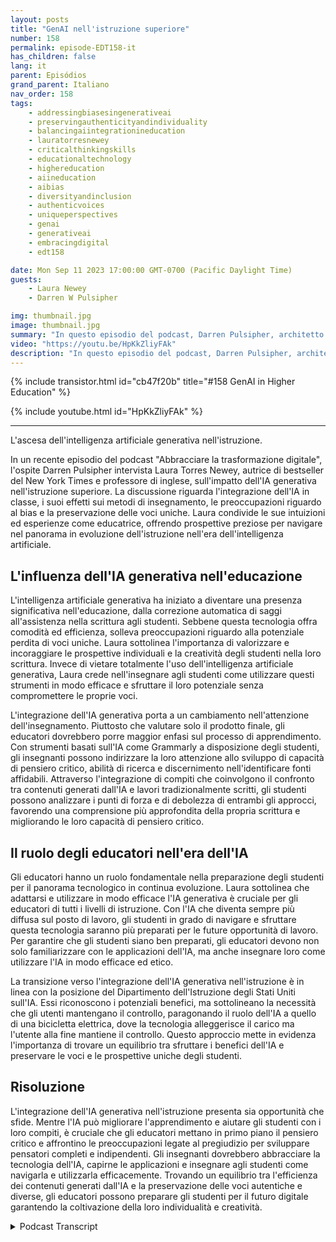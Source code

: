 ```yaml
---
layout: posts
title: "GenAI nell'istruzione superiore"
number: 158
permalink: episode-EDT158-it
has_children: false
lang: it
parent: Episódios
grand_parent: Italiano
nav_order: 158
tags:
    - addressingbiasesingenerativeai
    - preservingauthenticityandindividuality
    - balancingaiintegrationineducation
    - lauratorresnewey
    - criticalthinkingskills
    - educationaltechnology
    - highereducation
    - aiineducation
    - aibias
    - diversityandinclusion
    - authenticvoices
    - uniqueperspectives
    - genai
    - generativeai
    - embracingdigital
    - edt158

date: Mon Sep 11 2023 17:00:00 GMT-0700 (Pacific Daylight Time)
guests:
    - Laura Newey
    - Darren W Pulsipher

img: thumbnail.jpg
image: thumbnail.jpg
summary: "In questo episodio del podcast, Darren Pulsipher, architetto delle soluzioni principale del settore pubblico presso Intel, intervista Laura Torres Newey, autrice di successo del New York Times e professore universitario, riguardo all'impatto dell'IA generativa nell'istruzione superiore. Questo episodio approfondisce le sfide e le opportunità presentate dall'integrazione dell'IA generativa in aula, mettendo in evidenza la necessità di abilità di pensiero critico, le preoccupazioni legate ai pregiudizi e garantire la conservazione di voci uniche."
video: "https://youtu.be/HpKkZliyFAk"
description: "In questo episodio del podcast, Darren Pulsipher, architetto delle soluzioni principale del settore pubblico presso Intel, intervista Laura Torres Newey, autrice di successo del New York Times e professore universitario, riguardo all'impatto dell'IA generativa nell'istruzione superiore. Questo episodio approfondisce le sfide e le opportunità presentate dall'integrazione dell'IA generativa in aula, mettendo in evidenza la necessità di abilità di pensiero critico, le preoccupazioni legate ai pregiudizi e garantire la conservazione di voci uniche."
---
```


<div>
{% include transistor.html id="cb47f20b" title="#158 GenAI in Higher Education" %}

{% include youtube.html id="HpKkZliyFAk" %}
</div>

---

L'ascesa dell'intelligenza artificiale generativa nell'istruzione.

In un recente episodio del podcast "Abbracciare la trasformazione digitale", l'ospite Darren Pulsipher intervista Laura Torres Newey, autrice di bestseller del New York Times e professore di inglese, sull'impatto dell'IA generativa nell'istruzione superiore. La discussione riguarda l'integrazione dell'IA in classe, i suoi effetti sui metodi di insegnamento, le preoccupazioni riguardo al bias e la preservazione delle voci uniche. Laura condivide le sue intuizioni ed esperienze come educatrice, offrendo prospettive preziose per navigare nel panorama in evoluzione dell'istruzione nell'era dell'intelligenza artificiale.

## L'influenza dell'IA generativa nell'educazione

L'intelligenza artificiale generativa ha iniziato a diventare una presenza significativa nell'educazione, dalla correzione automatica di saggi all'assistenza nella scrittura agli studenti. Sebbene questa tecnologia offra comodità ed efficienza, solleva preoccupazioni riguardo alla potenziale perdita di voci uniche. Laura sottolinea l'importanza di valorizzare e incoraggiare le prospettive individuali e la creatività degli studenti nella loro scrittura. Invece di vietare totalmente l'uso dell'intelligenza artificiale generativa, Laura crede nell'insegnare agli studenti come utilizzare questi strumenti in modo efficace e sfruttare il loro potenziale senza compromettere le proprie voci.

L'integrazione dell'IA generativa porta a un cambiamento nell'attenzione dell'insegnamento. Piuttosto che valutare solo il prodotto finale, gli educatori dovrebbero porre maggior enfasi sul processo di apprendimento. Con strumenti basati sull'IA come Grammarly a disposizione degli studenti, gli insegnanti possono indirizzare la loro attenzione allo sviluppo di capacità di pensiero critico, abilità di ricerca e discernimento nell'identificare fonti affidabili. Attraverso l'integrazione di compiti che coinvolgono il confronto tra contenuti generati dall'IA e lavori tradizionalmente scritti, gli studenti possono analizzare i punti di forza e di debolezza di entrambi gli approcci, favorendo una comprensione più approfondita della propria scrittura e migliorando le loro capacità di pensiero critico.

## Il ruolo degli educatori nell'era dell'IA

Gli educatori hanno un ruolo fondamentale nella preparazione degli studenti per il panorama tecnologico in continua evoluzione. Laura sottolinea che adattarsi e utilizzare in modo efficace l'IA generativa è cruciale per gli educatori di tutti i livelli di istruzione. Con l'IA che diventa sempre più diffusa sul posto di lavoro, gli studenti in grado di navigare e sfruttare questa tecnologia saranno più preparati per le future opportunità di lavoro. Per garantire che gli studenti siano ben preparati, gli educatori devono non solo familiarizzare con le applicazioni dell'IA, ma anche insegnare loro come utilizzare l'IA in modo efficace ed etico.

La transizione verso l'integrazione dell'IA generativa nell'istruzione è in linea con la posizione del Dipartimento dell'Istruzione degli Stati Uniti sull'IA. Essi riconoscono i potenziali benefici, ma sottolineano la necessità che gli utenti mantengano il controllo, paragonando il ruolo dell'IA a quello di una bicicletta elettrica, dove la tecnologia alleggerisce il carico ma l'utente alla fine mantiene il controllo. Questo approccio mette in evidenza l'importanza di trovare un equilibrio tra sfruttare i benefici dell'IA e preservare le voci e le prospettive uniche degli studenti.

## Risoluzione

L'integrazione dell'IA generativa nell'istruzione presenta sia opportunità che sfide. Mentre l'IA può migliorare l'apprendimento e aiutare gli studenti con i loro compiti, è cruciale che gli educatori mettano in primo piano il pensiero critico e affrontino le preoccupazioni legate al pregiudizio per sviluppare pensatori completi e indipendenti. Gli insegnanti dovrebbero abbracciare la tecnologia dell'IA, capirne le applicazioni e insegnare agli studenti come navigarla e utilizzarla efficacemente. Trovando un equilibrio tra l'efficienza dei contenuti generati dall'IA e la preservazione delle voci autentiche e diverse, gli educatori possono preparare gli studenti per il futuro digitale garantendo la coltivazione della loro individualità e creatività.



<details>
<summary> Podcast Transcript </summary>

<p></p>

</details>
